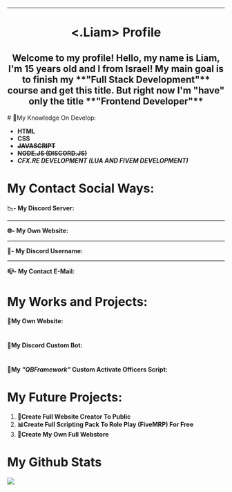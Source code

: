 ** **
<h1 align="center"><.Liam> Profile</h1> 

<h2 align="center">Welcome to my profile!
Hello,  my name is Liam, I'm 15 years old and I from Israel!
My main goal is to finish my **"Full Stack Development"** course and get this title.
But right now I'm "have" only the title **"Frontend Developer"**</h2>
# 📑My Knowledge On Develop:

 - **HTML**
 - **CSS**
 - **~~JAVASCRIPT~~**
 - ~~**NODE.JS (DISCORD.JS)**~~
 - ***CFX.RE DEVELOPMENT (LUA AND FIVEM DEVELOPMENT)***

# My Contact Social Ways:
**📉- My Discord Server:**
** **
**🌐- My Own Website:**
** **
**🦉- My Discord Username:**
** **
**📪- My Contact E-Mail:**


# My Works and Projects:
**📂My Own Website:**
# 
**🧰My Discord Custom Bot:**
#
**🔐My _"QBFramework"_ Custom Activate Officers Script:**


# My Future Projects:

 1. **📄Create Full Website Creator To Public**
 2. **📊Create Full Scripting Pack To Role Play (FiveMRP) For Free**
 3. **🛒Create My Own Full Webstore**
# My Github Stats
<img src="https://github-readme-stats.vercel.app/api?username=liamdev-alt&theme=react&show_icons=true"/>
